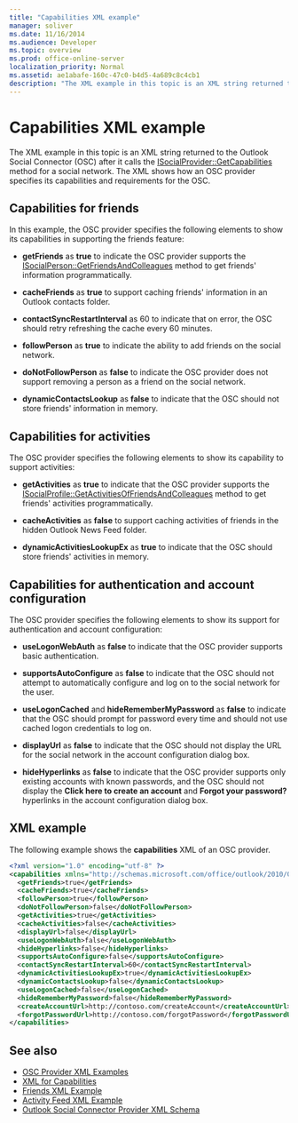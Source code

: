 ```yaml
---
title: "Capabilities XML example"
manager: soliver
ms.date: 11/16/2014
ms.audience: Developer
ms.topic: overview
ms.prod: office-online-server
localization_priority: Normal
ms.assetid: ae1abafe-160c-47c0-b4d5-4a689c8c4cb1
description: "The XML example in this topic is an XML string returned to the Outlook Social Connector (OSC) after it calls the ISocialProvider::GetCapabilities method for a social network. The XML shows how an OSC provider specifies its capabilities and requirements for the OSC."
---
```


# Capabilities XML example

The XML example in this topic is an XML string returned to the Outlook Social Connector (OSC) after it calls the [ISocialProvider::GetCapabilities](isocialprovider-getcapabilities.md) method for a social network. The XML shows how an OSC provider specifies its capabilities and requirements for the OSC. 
  
## Capabilities for friends

In this example, the OSC provider specifies the following elements to show its capabilities in supporting the friends feature:
  
- **getFriends** as **true** to indicate the OSC provider supports the [ISocialPerson::GetFriendsAndColleagues](isocialperson-getfriendsandcolleagues.md) method to get friends' information programmatically. 
    
- **cacheFriends** as **true** to support caching friends' information in an Outlook contacts folder. 
    
- **contactSyncRestartInterval** as 60 to indicate that on error, the OSC should retry refreshing the cache every 60 minutes. 
    
- **followPerson** as **true** to indicate the ability to add friends on the social network. 
    
- **doNotFollowPerson** as **false** to indicate the OSC provider does not support removing a person as a friend on the social network. 
    
- **dynamicContactsLookup** as **false** to indicate that the OSC should not store friends' information in memory. 
    
## Capabilities for activities

The OSC provider specifies the following elements to show its capability to support activities:
  
- **getActivities** as **true** to indicate that the OSC provider supports the [ISocialProfile::GetActivitiesOfFriendsAndColleagues](isocialprofile-getactivitiesoffriendsandcolleagues.md) method to get friends' activities programmatically. 
    
- **cacheActivities** as **false** to support caching activities of friends in the hidden Outlook News Feed folder. 
    
- **dynamicActivitiesLookupEx** as **true** to indicate that the OSC should store friends' activities in memory. 
    
## Capabilities for authentication and account configuration

The OSC provider specifies the following elements to show its support for authentication and account configuration:
  
- **useLogonWebAuth** as **false** to indicate that the OSC provider supports basic authentication. 
    
- **supportsAutoConfigure** as **false** to indicate that the OSC should not attempt to automatically configure and log on to the social network for the user. 
    
- **useLogonCached** and **hideRememberMyPassword** as **false** to indicate that the OSC should prompt for password every time and should not use cached logon credentials to log on. 
    
- **displayUrl** as **false** to indicate that the OSC should not display the URL for the social network in the account configuration dialog box. 
    
- **hideHyperlinks** as **false** to indicate that the OSC provider supports only existing accounts with known passwords, and the OSC should not display the **Click here to create an account** and **Forgot your password?** hyperlinks in the account configuration dialog box. 
    
## XML example

The following example shows the **capabilities** XML of an OSC provider. 
  
```XML
<?xml version="1.0" encoding="utf-8" ?>
<capabilities xmlns="http://schemas.microsoft.com/office/outlook/2010/06/socialprovider.xsd">
  <getFriends>true</getFriends>
  <cacheFriends>true</cacheFriends>
  <followPerson>true</followPerson>
  <doNotFollowPerson>false</doNotFollowPerson>
  <getActivities>true</getActivities>
  <cacheActivities>false</cacheActivities>
  <displayUrl>false</displayUrl>
  <useLogonWebAuth>false</useLogonWebAuth>
  <hideHyperlinks>false</hideHyperlinks>
  <supportsAutoConfigure>false</supportsAutoConfigure>
  <contactSyncRestartInterval>60</contactSyncRestartInterval>
  <dynamicActivitiesLookupEx>true</dynamicActivitiesLookupEx>
  <dynamicContactsLookup>false</dynamicContactsLookup>
  <useLogonCached>false</useLogonCached>
  <hideRememberMyPassword>false</hideRememberMyPassword>
  <createAccountUrl>http://contoso.com/createAccount</createAccountUrl>
  <forgotPasswordUrl>http://contoso.com/forgotPassword</forgotPasswordUrl>
</capabilities>

```

## See also

- [OSC Provider XML Examples](osc-provider-xml-examples.md)  
- [XML for Capabilities](xml-for-capabilities.md)  
- [Friends XML Example](friends-xml-example.md)  
- [Activity Feed XML Example](activity-feed-xml-example.md)  
- [Outlook Social Connector Provider XML Schema](outlook-social-connector-provider-xml-schema.md)

